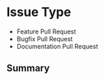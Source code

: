 # Issue Type #

<!-- Pick one below and delete the others: -->

- Feature Pull Request
- Bugfix Pull Request
- Documentation Pull Request

## Summary ##

<!-- Describe the change, including rationale and design decisions -->

<!--
If you are fixing an existing issue, please include "Fixes #nnn" in your
commit message and your description; but you should still explain what
the change does.
-->

<!-- Paste verbatim command output below, e.g. before and after your change -->

```text
```
